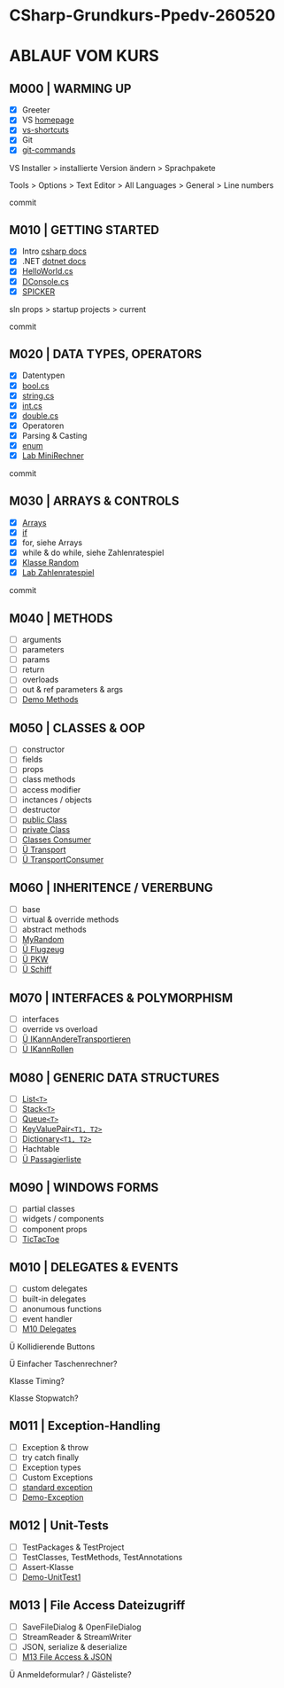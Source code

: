 ﻿# CSharp-Grundkurs-Ppedv-260520

# ABLAUF VOM KURS

## M000 | WARMING UP

- [x] Greeter
- [x] VS [homepage](https://visualstudio.microsoft.com/de/)
- [x] [vs-shortcuts](VS-SHORTCUTS.md)
- [x] Git
- [x] [git-commands](GIT-COMMANDS.md)

VS Installer > installierte Version ändern > Sprachpakete

Tools > Options > Text Editor > All Languages > General > Line numbers

commit

## M010 | GETTING STARTED

- [x] Intro [csharp docs](https://docs.microsoft.com/de-de/dotnet/csharp/)
- [x] .NET [dotnet docs](https://docs.microsoft.com/de-de/dotnet/api/?view=netframework-4.8)
- [x] [HelloWorld.cs](M01HelloWorld/HelloWorld.cs)
- [x] [DConsole.cs](M01Demo-Console/DConsole.cs)
- [x] [SPICKER](CSHARP-CHEATSHEET.md)

sln props > startup projects > current

commit

## M020 | DATA TYPES, OPERATORS

- [x] Datentypen
- [x] [bool.cs](M02Demo-bool/Dbool.cs)
- [x] [string.cs](M02Demo-string/Dstring.cs)
- [x] [int.cs](M02Demo-int/Dint.cs)
- [x] [double.cs](M02Demo-double/Ddouble.cs)
- [x] Operatoren
- [x] Parsing & Casting
- [x] [enum](M02Demo-enum/Denum.cs)
- [x] [Lab MiniRechner](M02Lab-MiniRechner/MiniRechner.cs)

commit

## M030 | ARRAYS & CONTROLS

- [x] [Arrays](M03ArrayNControls/MyArray.cs)
- [x] [if](M03ArrayNControls/MyIf.cs)
- [x] for, siehe Arrays
- [x] while & do while, siehe Zahlenratespiel
- [x] [Klasse Random](M03ArrayNControls/MyRandom.cs)
- [x] [Lab Zahlenratespiel](M03Lab-Zahlenratespiel/Zahlenraten.cs)

commit

## M040 | METHODS

- [ ] arguments
- [ ] parameters
- [ ] params
- [ ] return
- [ ] overloads
- [ ] out & ref parameters & args
- [ ] [Demo Methods](/M4Methods/M4Methods.cs)

## M050 | CLASSES & OOP

- [ ] constructor
- [ ] fields
- [ ] props
- [ ] class methods
- [ ] access modifier
- [ ] inctances / objects
- [ ] destructor
- [ ] [public Class](/M5Classes/Detail.cs) <!-- der bessere Name: MyClassWFields -->
- [ ] [private Class](/M5Classes/Umrechnung.cs)
- [ ] [Classes Consumer](/M5ClassesConsumer/M5ClassesConsumer.cs)
- [ ] [Ü Transport](/M5Fuhrpark/Transport.cs)
- [ ] [Ü TransportConsumer](/M5Fuhrpark/FuhrparkApp.cs)

## M060 | INHERITENCE / VERERBUNG

- [ ] base
- [ ] virtual & override methods
- [ ] abstract methods
- [ ] [MyRandom](/M3Zahlenratespiel/MyRandomT.cs) <!-- *todo -->
- [ ] [Ü Flugzeug](/M5Fuhrpark/Flugzeug.cs)
- [ ] [Ü PKW](/M5Fuhrpark/PKW.cs)
- [ ] [Ü Schiff](/M5Fuhrpark/Schiff.cs)

## M070 | INTERFACES & POLYMORPHISM

- [ ] interfaces
- [ ] override vs overload
- [ ] [Ü IKannAndereTransportieren](/M5Fuhrpark/IKannAndereTransportieren.cs)
- [ ] [Ü IKannRollen](/M5Fuhrpark/IKannRollen.cs)

## M080 | GENERIC DATA STRUCTURES

- [ ] [List`<T>`](/M8GenericDataStructures/MyList.cs)
- [ ] [Stack`<T>`](/M8GenericDataStructures/MyStack.cs)
- [ ] [Queue`<T>`](/M8GenericDataStructures/MyQueue.cs)
- [ ] [KeyValuePair`<T1, T2>`](/M8GenericDataStructures/MyKeyValuePair.cs)
- [ ] [Dictionary`<T1, T2>`](/M8GenericDataStructures/MyDictionary.cs)
- [ ] Hachtable
- [ ] [Ü Passagierliste](/M5Fuhrpark/FuhrparkApp.cs)

## M090 | WINDOWS FORMS

- [ ] partial classes
- [ ] widgets / components
- [ ] component props
- [ ] [TicTacToe](/M9WinFormsTicTacToe/Program.cs)

## M010 | DELEGATES & EVENTS

- [ ] custom delegates
- [ ] built-in delegates
- [ ] anonumous functions
- [ ] event handler
- [ ] [M10 Delegates](/M10Delegates/Program.cs)

Ü Kollidierende Buttons

Ü Einfacher Taschenrechner?

Klasse Timing?

Klasse Stopwatch?

## M011 | Exception-Handling​

- [ ] Exception & throw
- [ ] try catch finally
- [ ] Exception types
- [ ] Custom Exceptions
- [ ] [standard exception](https://docs.microsoft.com/de-de/dotnet/standard/design-guidelines/using-standard-exception-types)
- [ ] [Demo-Exception](/M8GenericDataStructures/MyList.cs)

## M012 | Unit-Tests

- [ ] TestPackages & TestProject
- [ ] TestClasses, TestMethods, TestAnnotations
- [ ] Assert-Klasse
- [ ] [Demo-UnitTest1](/Demo-UnitTests/UnitTest1.cs)

## M013 | File Access Dateizugriff​

- [ ] SaveFileDialog & OpenFileDialog
- [ ] StreamReader & StreamWriter
- [ ] JSON, serialize & deserialize 
- [ ] [M13 File Access & JSON](/M13FileAccessNJson/M13FileAccApp.cs)

Ü Anmeldeformular? / Gästeliste?